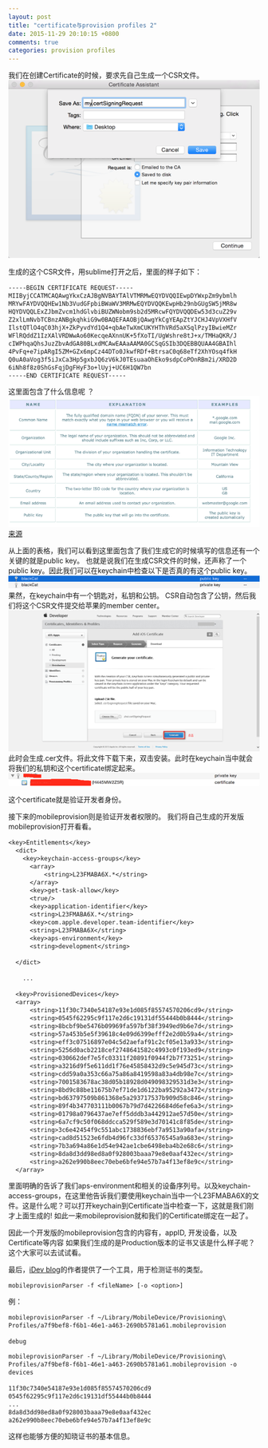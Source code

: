 ```yaml
---
layout: post
title: "certificate与provision profiles 2"
date: 2015-11-29 20:10:15 +0800
comments: true
categories: provision profiles
---
```


我们在创建Certificate的时候，要求先自己生成一个CSR文件。
![Alt text](/images/1448076369836.png)
<!--more-->
生成的这个CSR文件，用sublime打开之后，里面的样子如下：

```
-----BEGIN CERTIFICATE REQUEST-----
MIIByjCCATMCAQAwgYkxCzAJBgNVBAYTAlVTMRMwEQYDVQQIEwpDYWxpZm9ybmlh
MRYwFAYDVQQHEw1Nb3VudGFpbiBWaWV3MRMwEQYDVQQKEwpHb29nbGUgSW5jMR8w
HQYDVQQLExZJbmZvcm1hdGlvbiBUZWNobm9sb2d5MRcwFQYDVQQDEw53d3cuZ29v
Z2xlLmNvbTCBnzANBgkqhkiG9w0BAQEFAAOBjQAwgYkCgYEApZtYJCHJ4VpVXHfV
IlstQTlO4qC03hjX+ZkPyvdYd1Q4+qbAeTwXmCUKYHThVRd5aXSqlPzyIBwieMZr
WFlRQddZ1IzXAlVRDWwAo60KecqeAXnnUK+5fXoTI/UgWshre8tJ+x/TMHaQKR/J
cIWPhqaQhsJuzZbvAdGA80BLxdMCAwEAAaAAMA0GCSqGSIb3DQEBBQUAA4GBAIhl
4PvFq+e7ipARgI5ZM+GZx6mpCz44DTo0JkwfRDf+BtrsaC0q68eTf2XhYOsq4fkH
Q0uA0aVog3f5iJxCa3Hp5gxbJQ6zV6kJ0TEsuaaOhEko9sdpCoPOnRBm2i/XRD2D
6iNh8f8z0ShGsFqjDgFHyF3o+lUyj+UC6H1QW7bn
-----END CERTIFICATE REQUEST-----
```

这里面包含了什么信息呢 ？
![Alt text](/images/1448076787997.png)
[来源](https://www.sslshopper.com/what-is-a-csr-certificate-signing-request.html)

从上面的表格，我们可以看到这里面包含了我们生成它的时候填写的信息还有一个关键的就是public key。
也就是说我们在生成CSR文件的时候，还声称了一个public key。因此我们可以在keychain中检查以下是否真的有这个public key。
![Alt text](/images/1448076932966.png)
果然，在keychain中有一个钥匙对，私钥和公钥。
CSR自动包含了公钥，然后我们将这个CSR文件提交给苹果的member center。
![Alt text](/images/1448077003733.png)
此时会生成.cer文件。将此文件下载下来，双击安装。此时在keychain当中就会将我们的私钥和这个certificate绑定起来。
![Alt text](/images/1448077535385.png)


这个certificate就是验证开发者身份。

接下来的mobileprovision则是验证开发者权限的。
我们将自己生成的开发版mobileprovision打开看看。

```
<key>Entitlements</key>
  <dict>
    <key>keychain-access-groups</key>
      <array>
          <string>L23FMABA6X.*</string>
      </array>
      <key>get-task-allow</key>
      <true/>
      <key>application-identifier</key>
      <string>L23FMABA6X.*</string>
      <key>com.apple.developer.team-identifier</key>
      <string>L23FMABA6X</string>
      <key>aps-environment</key>
      <string>development</string>
  
  </dict>
	
	...

  <key>ProvisionedDevices</key>
  <array>
      <string>11f30c7340e54187e93e1d085f85574570206cd9</string>
      <string>0545f62295c9f117e2d6c19131df55444b0b8444</string>
      <string>8bcbf9be5476b09969fa597bf38f3949ed9b6e7d</string>
      <string>57a453b5e5f39618c4e09d6399efff2e2d0b59a4</string>
      <string>eff3c07516897e04c5d2aefaf91c2cf05e13a933</string>
      <string>5256d0acb2218cef2748641582c4993c0f193ed9</string>
      <string>030662def7e5fc03311f20891f0944f2b7f73251</string>
      <string>a3216d9f5e611dd1f76e45858432d9c5e945d73c</string>
      <string>cdd59a0a353c66a75a86a8419598a83a4db98e7c</string>
      <string>7001583678ac38d05b18928d049098329531d3e3</string>
      <string>8bd9c88be11675b7ef71de1d6122ba95292a3472</string>
      <string>bd63797509b861368e5a293717537b909d58c846</string>
      <string>89f4b347703111b0067b79d7d4226684d6efe6a3</string>
      <string>01798a0796437ae7eff5dddb3a442912ae57d50e</string>
      <string>6a7cf9c50f068ddcca529f589e3d70141c8f85de</string>
      <string>3c6e42454f9c551abc1738836ebf7a9513a90afa</string>
      <string>cad8d51523e6fdb4d96fc33df65376545a9a683e</string>
      <string>7b3a694a86e1d54e942ae1cbe6498eba4b2e68c6</string>
      <string>8da8d3dd98ed8a0f928003baaa79e8e0aaf432ec</string>
      <string>a262e990b8eec70ebe6bfe94e57b7a4f13ef8e9c</string>
  </array>
```

里面明确的告诉了我们aps-environment和相关的设备序列号。以及keychain-access-groups，在这里他告诉我们要使用keychain当中一个L23FMABA6X的文件。这是什么呢？可以打开keychain到Certificate当中检查一下，这就是我们刚才上面生成的! 如此一来mobileprovision就和我们的Certificate绑定在一起了。

因此一个开发版的mobileprovision包含的内容有，appID, 开发设备，以及Certificate等内容
如果我们生成的是Production版本的证书又该是什么样子呢？这个大家可以去试试看。

最后，[iDev blog](http://0xc010d.net/mobileprovision-files-structure-and-reading/)的作者提供了一个工具，用于检测证书的类型。

```
mobileprovisionParser -f <fileName> [-o <option>]
```

例：

```
mobileprovisionParser -f ~/Library/MobileDevice/Provisioning\ Profiles/a7f9bef8-f6b1-46e1-a463-2690b5781a61.mobileprovision

debug
```

```
mobileprovisionParser -f ~/Library/MobileDevice/Provisioning\ Profiles/a7f9bef8-f6b1-46e1-a463-2690b5781a61.mobileprovision -o devices

11f30c7340e54187e93e1d085f85574570206cd9
0545f62295c9f117e2d6c19131df55444b0b8444
...
8da8d3dd98ed8a0f928003baaa79e8e0aaf432ec
a262e990b8eec70ebe6bfe94e57b7a4f13ef8e9c
```

这样也能够方便的知晓证书的基本信息。

